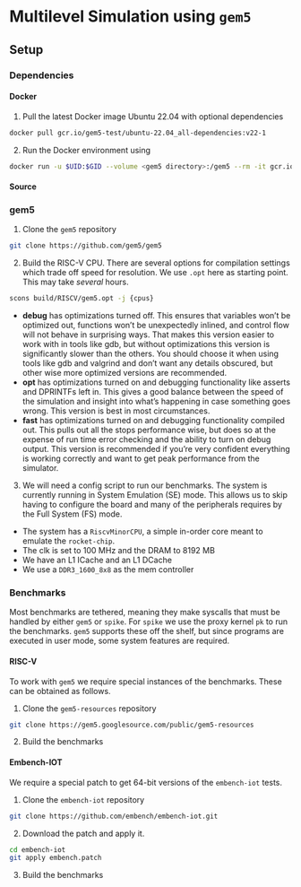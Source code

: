 # Multilevel Simulation using `gem5`

## Setup

### Dependencies

#### Docker

1. Pull the latest Docker image Ubuntu 22.04 with optional dependencies
```sh
docker pull gcr.io/gem5-test/ubuntu-22.04_all-dependencies:v22-1
```
2. Run the Docker environment using 
```sh
docker run -u $UID:$GID --volume <gem5 directory>:/gem5 --rm -it gcr.io/gem5-test/ubuntu-22.04_all-dependencies:v22-1 
```

#### Source

### gem5

1. Clone the `gem5` repository
```sh
git clone https://github.com/gem5/gem5
```
2. Build the RISC-V CPU. There are several options for compilation settings which trade off speed for resolution. We use `.opt` here as starting point. This may take *several* hours. 
```sh
scons build/RISCV/gem5.opt -j {cpus}
```
- **debug** has optimizations turned off. This ensures that variables won’t be optimized out, functions won’t be unexpectedly inlined, and control flow will not behave in surprising ways. That makes this version easier to work with in tools like gdb, but without optimizations this version is significantly slower than the others. You should choose it when using tools like gdb and valgrind and don’t want any details obscured, but other wise more optimized versions are recommended.
- **opt** has optimizations turned on and debugging functionality like asserts and DPRINTFs left in. This gives a good balance between the speed of the simulation and insight into what’s happening in case something goes wrong. This version is best in most circumstances.
- **fast** has optimizations turned on and debugging functionality compiled out. This pulls out all the stops performance wise, but does so at the expense of run time error checking and the ability to turn on debug output. This version is recommended if you’re very confident everything is working correctly and want to get peak performance from the simulator.

3. We will need a config script to run our benchmarks. The system is currently running in System Emulation (SE) mode. This allows us to skip having to configure the board and many of the peripherals requires by the Full System (FS) mode. 
- The system has a `RiscvMinorCPU`, a simple in-order core meant to emulate the `rocket-chip`.
- The clk is set to 100 MHz and the DRAM to 8192 MB
- We have an L1 ICache and an L1 DCache
- We use a `DDR3_1600_8x8` as the mem controller

### Benchmarks

Most benchmarks are tethered, meaning they make syscalls that must be handled by either `gem5` or `spike`. For `spike` we use the proxy kernel `pk` to run the benchmarks. `gem5` supports these off the shelf, but since programs are executed in user mode, some system features are required.

#### RISC-V 

To work with `gem5` we require special instances of the benchmarks. These can be obtained as follows.

1. Clone the `gem5-resources` repository
```sh
git clone https://gem5.googlesource.com/public/gem5-resources
```
2. Build the benchmarks

#### Embench-IOT

We require a special patch to get 64-bit versions of the `embench-iot` tests. 

1. Clone the `embench-iot` repository
```sh
git clone https://github.com/embench/embench-iot.git
```
2. Download the patch and apply it.
```sh
cd embench-iot
git apply embench.patch
```
3. Build the benchmarks

